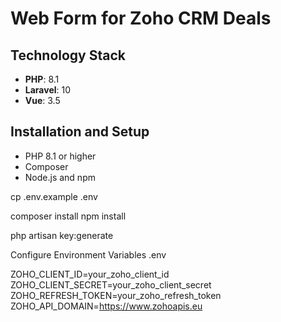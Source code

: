 # Web Form for Zoho CRM Deals

## Technology Stack

- **PHP**: 8.1
- **Laravel**: 10
- **Vue**: 3.5


## Installation and Setup


- PHP 8.1 or higher
- Composer
- Node.js and npm

cp .env.example .env

composer install
npm install

php artisan key:generate

Configure Environment Variables
.env

ZOHO_CLIENT_ID=your_zoho_client_id
ZOHO_CLIENT_SECRET=your_zoho_client_secret
ZOHO_REFRESH_TOKEN=your_zoho_refresh_token
ZOHO_API_DOMAIN=https://www.zohoapis.eu
